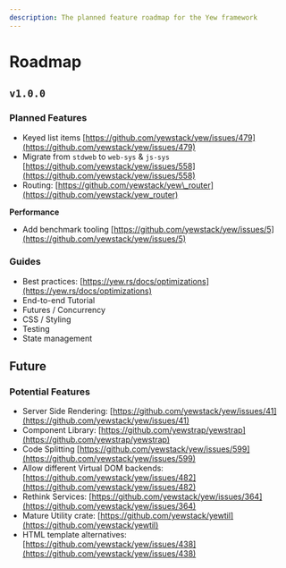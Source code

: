 ```yaml
---
description: The planned feature roadmap for the Yew framework
---
```


# Roadmap

## `v1.0.0`

### Planned Features

* Keyed list items [https://github.com/yewstack/yew/issues/479](https://github.com/yewstack/yew/issues/479)
* Migrate from `stdweb` to `web-sys` & `js-sys` [https://github.com/yewstack/yew/issues/558](https://github.com/yewstack/yew/issues/558)
* Routing: [https://github.com/yewstack/yew\_router](https://github.com/yewstack/yew_router)

**Performance**

* Add benchmark tooling [https://github.com/yewstack/yew/issues/5](https://github.com/yewstack/yew/issues/5)

### Guides

* Best practices: [https://yew.rs/docs/optimizations](https://yew.rs/docs/optimizations)
* End-to-end Tutorial
* Futures / Concurrency
* CSS / Styling
* Testing
* State management

## Future

### Potential Features

* Server Side Rendering: [https://github.com/yewstack/yew/issues/41](https://github.com/yewstack/yew/issues/41)
* Component Library: [https://github.com/yewstrap/yewstrap](https://github.com/yewstrap/yewstrap)
* Code Splitting [https://github.com/yewstack/yew/issues/599](https://github.com/yewstack/yew/issues/599)
* Allow different Virtual DOM backends: [https://github.com/yewstack/yew/issues/482](https://github.com/yewstack/yew/issues/482)
* Rethink Services: [https://github.com/yewstack/yew/issues/364](https://github.com/yewstack/yew/issues/364)
* Mature Utility crate: [https://github.com/yewstack/yewtil](https://github.com/yewstack/yewtil)
* HTML template alternatives: [https://github.com/yewstack/yew/issues/438](https://github.com/yewstack/yew/issues/438)

